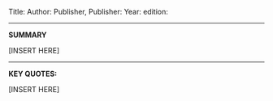 Title:
Author:
Publisher, Publisher:
Year:
edition:

---
**SUMMARY**

[INSERT HERE]


---
**KEY QUOTES:**

[INSERT HERE]